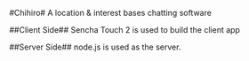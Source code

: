 #Chihiro#
A location & interest bases chatting software

##Client Side##
Sencha Touch 2 is used to build the client app

##Server Side##
node.js is used as the server.